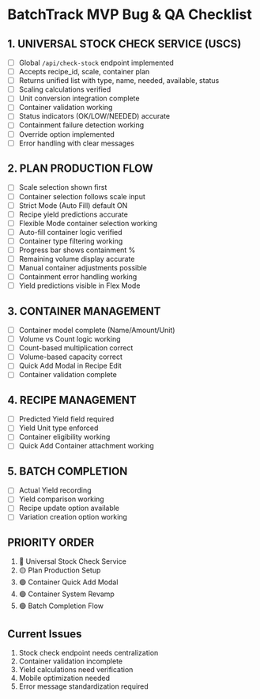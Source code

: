 
# BatchTrack MVP Bug & QA Checklist

## 1. UNIVERSAL STOCK CHECK SERVICE (USCS)

- [ ] Global `/api/check-stock` endpoint implemented
- [ ] Accepts recipe_id, scale, container plan
- [ ] Returns unified list with type, name, needed, available, status
- [ ] Scaling calculations verified
- [ ] Unit conversion integration complete
- [ ] Container validation working
- [ ] Status indicators (OK/LOW/NEEDED) accurate
- [ ] Containment failure detection working
- [ ] Override option implemented
- [ ] Error handling with clear messages

## 2. PLAN PRODUCTION FLOW

- [ ] Scale selection shown first
- [ ] Container selection follows scale input
- [ ] Strict Mode (Auto Fill) default ON
- [ ] Recipe yield predictions accurate
- [ ] Flexible Mode container selection working
- [ ] Auto-fill container logic verified
- [ ] Container type filtering working
- [ ] Progress bar shows containment %
- [ ] Remaining volume display accurate
- [ ] Manual container adjustments possible
- [ ] Containment error handling working
- [ ] Yield predictions visible in Flex Mode

## 3. CONTAINER MANAGEMENT

- [ ] Container model complete (Name/Amount/Unit)
- [ ] Volume vs Count logic working
- [ ] Count-based multiplication correct
- [ ] Volume-based capacity correct
- [ ] Quick Add Modal in Recipe Edit
- [ ] Container validation complete

## 4. RECIPE MANAGEMENT

- [ ] Predicted Yield field required
- [ ] Yield Unit type enforced
- [ ] Container eligibility working
- [ ] Quick Add Container attachment working

## 5. BATCH COMPLETION

- [ ] Actual Yield recording
- [ ] Yield comparison working
- [ ] Recipe update option available
- [ ] Variation creation option working

## PRIORITY ORDER

1. 🔴 Universal Stock Check Service
2. 🟡 Plan Production Setup
3. 🟢 Container Quick Add Modal
4. 🟢 Container System Revamp
5. 🟢 Batch Completion Flow

## Current Issues

1. Stock check endpoint needs centralization
2. Container validation incomplete
3. Yield calculations need verification
4. Mobile optimization needed
5. Error message standardization required
